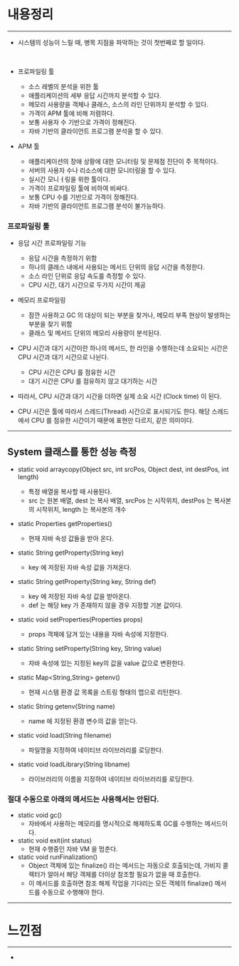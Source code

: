 # 내용정리

---

- 시스템의 성능이 느릴 때, 병목 지점을 파악하는 것이 첫번째로 할 일이다.
<br />

- 프로파일링 툴
  - 소스 레벨의 분석을 위한 툴
  - 애플리케이션의 세부 응답 시간까지 분석할 수 있다.
  - 메모리 사용량을 객체나 클래스, 소스의 라인 단위까지 분석할 수 있다.
  - 가격이 APM 툴에 비해 저렴하다.
  - 보통 사용자 수 기반으로 가격이 정해진다.
  - 자바 기반의 클라이언트 프로그램 분석을 할 수 있다.

- APM 툴
  - 애플리케이션의 장애 상황에 대한 모니터링 및 문제점 진단이 주 목적이다.
  - 서버의 사용자 수나 리소스에 대한 모니터링을 할 수 있다.
  - 실시간 모니ㅓ링을 위한 툴이다.
  - 가격이 프로파일링 툴에 비하여 비싸다.
  - 보통 CPU 수를 기반으로 가격이 정해진다.
  - 자바 기반의 클라이언트 프로그램 분석이 불가능하다.


### 프로파일링 툴
- 응답 시간 프로파일링 기능
  - 응답 시간을 측정하기 위함
  - 하나의 클래스 내에서 사용되는 메서드 단위의 응답 시간을 측정한다.
  - 소스 라인 단위로 응답 속도를 측정할 수 있다.
  - CPU 시간, 대기 시간으로 두가지 시간이 제공
- 메모리 프로파일링
  - 잠깐 사용하고 GC 의 대상이 되는 부분을 찾거나, 메모리 부족 현상이 발생하는 부분을 찾기 위함
  - 클래스 및 메서드 단위의 메모리 사용량이 분석된다.

- CPU 시간과 대기 시간이란 하나의 메서드, 한 라인을 수행하는데 소요되는 시간은 CPU 시간과 대기 시간으로 나뉜다.
  - CPU 시간은 CPU 를 점유한 시간
  - 대기 시간은 CPU 를 점유하지 않고 대기하는 시간
- 따라서, CPU 시간과 대기 시간을 더하면 실제 소요 시간 (Clock time) 이 된다.
- CPU 시간은 툴에 따라서 스레드(Thread) 시간으로 표시되기도 한다. 해당 스레드에서 CPU 를 점유한 시간이기 때문에 표현만 다르지, 같은 의미이다.

---

## System 클래스를 통한 성능 측정
- static void arraycopy(Object src, int srcPos, Object dest, int destPos, int length)
  - 특정 배열을 복사할 때 사용된다.
  - src 는 원본 배열, dest 는 복사 배열, srcPos 는 시작위치, destPos 는 복사본의 시작위치, length 는 복사본의 개수
- static Properties getProperties()
  - 현재 자바 속성 값들을 받아 온다.
- static String getProperty(String key)
  - key 에 저장된 자바 속성 값을 가져온다.
- static String getProperty(String key, String def)
  - key 에 저장된 자바 속성 값을 받아온다.
  - def 는 해당 key 가 존재하지 않을 경우 지정할 기본 값이다.
- static void setProperties(Properties props)
  - props 객체에 담겨 있는 내용을 자바 속성에 지정한다.
- static String setProperty(String key, String value)
  - 자바 속성에 있는 지정된 key의 값을 value 값으로 변환한다.


- static Map<String,String> getenv()
  - 현재 시스템 환경 값 목록을 스트링 형태의 맵으로 리턴한다.
- static String getenv(String name)
  - name 에 지정된 환경 변수의 값을 얻는다.


- static void load(String filename)
  - 파일명을 지정하여 네이티브 라이브러리를 로딩한다.
- static void loadLibrary(String libname)
  - 라이브러리의 이름을 지정하여 네이티브 라이브러리를 로딩한다.


### 절대 수동으로 아래의 메서드는 사용해서는 안된다.
- static void gc()
  - 자바에서 사용하는 메모리를 명시적으로 해제하도록 GC를 수행하는 메서드이다.
- static void exit(int status)
  - 현재 수행중인 자바 VM 을 멈춘다.
- static void runFinalization()
  - Object 객체에 있는 finalize() 라는 메서드는 자동으로 호출되는데, 가비지 콜렉터가 알아서 해당 객체를 더이상 참조할 필요가 없을 때 호출한다.
  - 이 메서드를 호출하면 참조 해제 작업을 기다리는 모든 객체의 finalize() 메서드를 수동으로 수행해야 한다.


---

# 느낀점
---

- 
